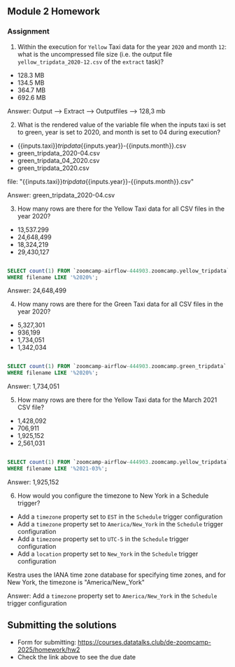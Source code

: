 ## Module 2 Homework

### Assignment


1) Within the execution for `Yellow` Taxi data for the year `2020` and month `12`: what is the uncompressed file size (i.e. the output file `yellow_tripdata_2020-12.csv` of the `extract` task)?
- 128.3 MB
- 134.5 MB
- 364.7 MB
- 692.6 MB

Answer: Output --> Extract --> Outputfiles --> 128,3 mb

2) What is the rendered value of the variable file when the inputs taxi is set to green, year is set to 2020, and month is set to 04 during execution?

- {{inputs.taxi}}_tripdata_{{inputs.year}}-{{inputs.month}}.csv
- green_tripdata_2020-04.csv
- green_tripdata_04_2020.csv
- green_tripdata_2020.csv

file: "{{inputs.taxi}}_tripdata_{{inputs.year}}-{{inputs.month}}.csv"

Answer: green_tripdata_2020-04.csv

3) How many rows are there for the Yellow Taxi data for all CSV files in the year 2020?

- 13,537.299
- 24,648,499
- 18,324,219
- 29,430,127

```sql

SELECT count(1) FROM `zoomcamp-airflow-444903.zoomcamp.yellow_tripdata` 
WHERE filename LIKE '%2020%';
```

Answer: 24,648,499

4) How many rows are there for the Green Taxi data for all CSV files in the year 2020?

- 5,327,301
- 936,199
- 1,734,051
- 1,342,034

```sql

SELECT count(1) FROM `zoomcamp-airflow-444903.zoomcamp.green_tripdata` 
WHERE filename LIKE '%2020%';
```

Answer: 1,734,051

5) How many rows are there for the Yellow Taxi data for the March 2021 CSV file?

- 1,428,092
- 706,911
- 1,925,152
- 2,561,031

```sql

SELECT count(1) FROM `zoomcamp-airflow-444903.zoomcamp.yellow_tripdata` 
WHERE filename LIKE '%2021-03%';
```

Answer: 1,925,152

6) How would you configure the timezone to New York in a Schedule trigger?

- Add a `timezone` property set to `EST` in the `Schedule` trigger configuration  
- Add a `timezone` property set to `America/New_York` in the `Schedule` trigger configuration
- Add a `timezone` property set to `UTC-5` in the `Schedule` trigger configuration
- Add a `location` property set to `New_York` in the `Schedule` trigger configuration  

 Kestra uses the IANA time zone database for specifying time zones, and for New York, the timezone is "America/New_York"

 Answer: Add a `timezone` property set to `America/New_York` in the `Schedule` trigger configuration


## Submitting the solutions

* Form for submitting: https://courses.datatalks.club/de-zoomcamp-2025/homework/hw2
* Check the link above to see the due date
